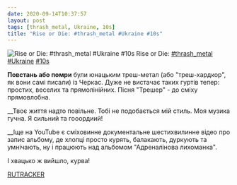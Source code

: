 ```yaml
---
date: 2020-09-14T10:37:57
layout: post
tags: [thrash_metal, Ukraine, 10s]
title: "Rise or Die: #thrash_metal #Ukraine #10s"
---
```

![Rise or Die: #thrash_metal #Ukraine #10s](https://res.cloudinary.com/vast-space-unexplored/image/upload/photos/photo_1051_14-09-2020_10-37-57.jpg)
Rise or Die: [#thrash_metal](/tags/#thrash_metal) [#Ukraine](/tags/#Ukraine) [#10s](/tags/#10s)

**Повстань або помри** були юнацьким треш-метал (або &quot;треш-хардкор&quot;, як вони самі писали) із Черкас. Дуже не вистачає таких гуртів тепер: простих, веселих та прямолінійних. Пісня &quot;Трешер&quot; - до сміху прямовлобна.

__Твоє життя надто повільне.
Тобі не подобається мій стиль.
Моя музика гучна.
Я сильний та гооордиий!

__Іще на YouTube є сміховинне документальне шестихвилинне відео про запис альбому, де хлопці просто курять, балакають, дуркують та умнічають, ну і працюють над альбомом &quot;Адреналінова лихоманка&quot;.

І хвацько ж вийшло, курва!

[RUTRACKER](https://rutracker.org/forum/viewtopic.php?t=4455429)
